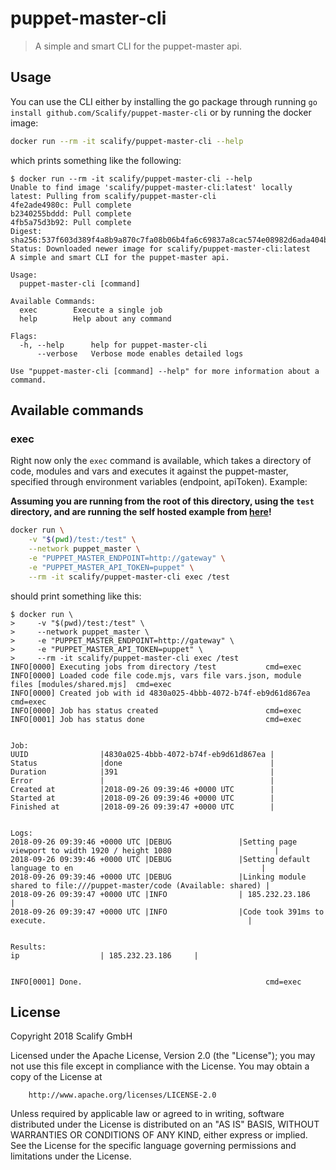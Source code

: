 # puppet-master-cli

> A simple and smart CLI for the puppet-master api.

## Usage

You can use the CLI either by installing the go package through running `go install github.com/Scalify/puppet-master-cli`
or by running the docker image:

```bash
docker run --rm -it scalify/puppet-master-cli --help
```

which prints something like the following:
```
$ docker run --rm -it scalify/puppet-master-cli --help
Unable to find image 'scalify/puppet-master-cli:latest' locally
latest: Pulling from scalify/puppet-master-cli
4fe2ade4980c: Pull complete
b2340255bddd: Pull complete
4fb5a75d3b92: Pull complete
Digest: sha256:537f603d389f4a8b9a870c7fa08b06b4fa6c69837a8cac574e08982d6ada404b
Status: Downloaded newer image for scalify/puppet-master-cli:latest
A simple and smart CLI for the puppet-master api.

Usage:
  puppet-master-cli [command]

Available Commands:
  exec        Execute a single job
  help        Help about any command

Flags:
  -h, --help      help for puppet-master-cli
      --verbose   Verbose mode enables detailed logs

Use "puppet-master-cli [command] --help" for more information about a command.
```

## Available commands

### exec
Right now only the `exec` command is available, which takes a directory of code, modules and vars and executes it
against the puppet-master, specified through environment variables (endpoint, apiToken). Example:

**Assuming you are running from the root of this directory, using the `test` directory, and are running the self hosted example from [here](https://github.com/Scalify/puppet-master/tree/master/examples/self_hosted)!** 
```bash
docker run \
    -v "$(pwd)/test:/test" \
    --network puppet_master \
    -e "PUPPET_MASTER_ENDPOINT=http://gateway" \
    -e "PUPPET_MASTER_API_TOKEN=puppet" \
    --rm -it scalify/puppet-master-cli exec /test
```

should print something like this:

```
$ docker run \
>     -v "$(pwd)/test:/test" \
>     --network puppet_master \
>     -e "PUPPET_MASTER_ENDPOINT=http://gateway" \
>     -e "PUPPET_MASTER_API_TOKEN=puppet" \
>     --rm -it scalify/puppet-master-cli exec /test
INFO[0000] Executing jobs from directory /test           cmd=exec
INFO[0000] Loaded code file code.mjs, vars file vars.json, module files [modules/shared.mjs]  cmd=exec
INFO[0000] Created job with id 4830a025-4bbb-4072-b74f-eb9d61d867ea  cmd=exec
INFO[0000] Job has status created                        cmd=exec
INFO[0001] Job has status done                           cmd=exec


Job:
UUID                |4830a025-4bbb-4072-b74f-eb9d61d867ea |
Status              |done                                 |
Duration            |391                                  |
Error               |                                     |
Created at          |2018-09-26 09:39:46 +0000 UTC        |
Started at          |2018-09-26 09:39:46 +0000 UTC        |
Finished at         |2018-09-26 09:39:47 +0000 UTC        |


Logs:
2018-09-26 09:39:46 +0000 UTC |DEBUG               |Setting page viewport to width 1920 / height 1080                       |
2018-09-26 09:39:46 +0000 UTC |DEBUG               |Setting default language to en                                          |
2018-09-26 09:39:46 +0000 UTC |DEBUG               |Linking module shared to file:///puppet-master/code (Available: shared) |
2018-09-26 09:39:47 +0000 UTC |INFO                | 185.232.23.186                                                         |
2018-09-26 09:39:47 +0000 UTC |INFO                |Code took 391ms to execute.                                             |


Results:
ip                  | 185.232.23.186     |


INFO[0001] Done.                                         cmd=exec
```

## License

Copyright 2018 Scalify GmbH

Licensed under the Apache License, Version 2.0 (the "License");
you may not use this file except in compliance with the License.
You may obtain a copy of the License at

		http://www.apache.org/licenses/LICENSE-2.0

Unless required by applicable law or agreed to in writing, software
distributed under the License is distributed on an "AS IS" BASIS,
WITHOUT WARRANTIES OR CONDITIONS OF ANY KIND, either express or implied.
See the License for the specific language governing permissions and
limitations under the License.
